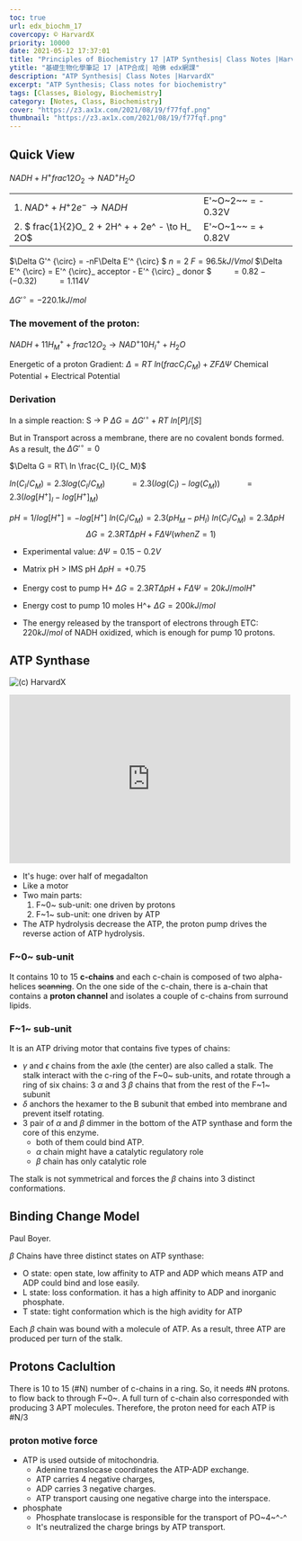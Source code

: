 ```yaml
---
toc: true
url: edx_biochm_17
covercopy: © HarvardX
priority: 10000
date: 2021-05-12 17:37:01
title: "Principles of Biochemistry 17 |ATP Synthesis| Class Notes |HarvardX"
ytitle: "基礎生物化學筆記 17 |ATP合成| 哈佛 edx網課"
description: "ATP Synthesis| Class Notes |HarvardX"
excerpt: "ATP Synthesis; Class notes for biochemistry"
tags: [Classes, Biology, Biochemistry]
category: [Notes, Class, Biochemistry]
cover: "https://z3.ax1x.com/2021/08/19/f77fqf.png"
thumbnail: "https://z3.ax1x.com/2021/08/19/f77fqf.png"
---
```


## Quick View
$NADH + H^ + frac{1}{2}O_ 2 \to NAD^ + H_ 2O$

|||
|:-|:-|
|1. $NAD^ + + H^ + 2e^ - \to NADH$|E'~O~2~~ = - 0.32V|
|2. $ frac{1}{2}O_ 2 + 2H^ + + 2e^ - \to H_ 2O$|E'~O~1~~ = + 0.82V|

$\Delta G'^ {\circ} = -nF\Delta E'^ {\circ} $
$n = 2$
$F = 96.5kJ/Vmol$
$\Delta　E'^ {\circ} = E'^ {\circ}_ acceptor - E'^ {\circ} _ donor $
$\ \ \ \ \ \ \ \ =0.82 -(-0.32)$
$\ \ \ \ \ \ \ \ =1.114 V$

$\Delta G'^ {\circ} = -220.1kJ/mol$

### The movement of the proton:

$NADH + 11H^ +_ M + frac{1}{2}O_ 2 \to NAD^ + 10H^ +_ I +H_ 2O$

Energetic of a proton Gradient:
$\Delta = RT\ ln(frac{C_ I}{C_ M})+ ZF\Delta \Psi$
Chemical Potential + Electrical Potential

### Derivation
In a simple reaction: S -> P
$\Delta G = \Delta G'^ {\circ} + RT\ ln[P]/[S]$

But in Transport across a membrane, there are no covalent bonds formed. As a result, the $\Delta G'^ {\circ} = 0$

$\Delta G = RT\ ln \frac{C_ I}{C_ M}$

$ln(C_ I/ C_ M) = 2.3log(C_ I / C_ M)$
$\ \ \ \ \ \ \ \ \ \  = 2.3(log(C_ I) - log(C_ M))$
$\ \ \ \ \ \ \ \ \ \  = 2.3(log[H^ +]_ I - log[H^ +]_ M)$

$pH = 1 / log[H^ +]= - log[H^ +]$
$ln(C_ I/ C_ M) = 2.3(pH_ M - pH_ I)$
$ln(C_ I/ C_ M) = 2.3 \Delta pH$
$$
\Delta G = 2.3 RT \Delta pH + F\Delta \Psi (when Z =1)
$$


- Experimental value:
$\Delta \Psi = 0.15 - 0.2 V$

- Matrix pH > IMS pH
$\Delta pH = +0.75$

- Energy cost to pump H+
$\Delta G = 2.3 RT \Delta pH + F\Delta \Psi = 20kJ/mol H^ +$

- Energy cost to pump 10 moles H^+
$\Delta G = 200 kJ/mol$

- The energy released by the transport of electrons through ETC:
$220 kJ/mol$ of NADH oxidized,
which is enough for pump 10 protons.


## ATP Synthase
![(c) HarvardX](https://z3.ax1x.com/2021/08/19/f77fqf.png)
<iframe style="width: 500px; height: 300px;" frameborder="0" src="https://embed.molview.org/v1/?mode=balls&pdbid=1e79&bg=white&chainType=ribbon&chainColor=spectrum"></iframe>

- It's huge: over half of megadalton
- Like a motor
- Two main parts:
    1. F~0~ sub-unit: one driven by protons
    2. F~1~ sub-unit: one driven by ATP
- The ATP hydrolysis decrease the ATP, the proton pump drives the reverse action of ATP hydrolysis.

### F~0~ sub-unit

It contains 10 to 15 **c-chains** and each c-chain is composed of two alpha-helices ~~scanning~~.
On the one side of the c-chain, there is a-chain that contains a **proton channel** and isolates a couple of c-chains from surround lipids.

### F~1~ sub-unit

It is an ATP driving motor that contains five types of chains:
  - $\gamma$ and $\epsilon$ chains from the axle (the center) are also called a stalk. The stalk interact with the c-ring of the F~0~ sub-units, and rotate through a ring of six chains: 3 $\alpha$ and 3 $\beta$ chains that from the rest of the F~1~ subunit
  - $\delta$ anchors the hexamer to the B subunit that embed into membrane and prevent itself rotating.
  - 3 pair of $\alpha$ and $\beta$ dimmer in the bottom of the ATP synthase and form the core of this enzyme.
    - both of them could bind ATP.
    - $\alpha$ chain might have a catalytic regulatory role
    - $\beta$ chain has only catalytic role


The stalk is not symmetrical and forces the $\beta$ chains into 3 distinct conformations.

## Binding Change Model

Paul Boyer.

$\beta$ Chains have three distinct states on ATP synthase:
  - O state: open state, low affinity to ATP and ADP
        which means ATP and ADP could bind and lose easily.
  - L state: loss conformation. it has a high affinity to ADP and inorganic phosphate.
  - T state: tight conformation which is the high avidity for ATP

Each $\beta$ chain was bound with a molecule of ATP. As a result, three ATP are produced per turn of the stalk.

## Protons Caclultion

There is 10 to 15 (#N) number of c-chains in a ring. So, it needs #N protons. to flow back to through F~0~. A full turn of c-chain also corresponded with producing 3 APT molecules. Therefore, the proton need for each ATP is #N/3

### proton motive force

- ATP is used outside of mitochondria.
  - Adenine translocase coordinates the ATP-ADP exchange.
  - ATP carries 4 negative charges,
  - ADP carries 3 negative charges.
  - ATP transport causing one negative charge into the interspace.
- phosphate
    - Phosphate translocase is responsible for the transport of PO~4~^-^
    - It's neutralized the charge brings by ATP transport.
